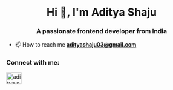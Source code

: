 <h1 align="center">Hi 👋, I'm Aditya Shaju</h1>
<h3 align="center">A passionate frontend developer from India</h3>

- 📫 How to reach me **adityashaju03@gmail.com**

<h3 align="left">Connect with me:</h3>
<p align="left">
<a href="https://instagram.com/aditya.shaju" target="blank"><img align="center" src="https://raw.githubusercontent.com/rahuldkjain/github-profile-readme-generator/master/src/images/icons/Social/instagram.svg" alt="aditya.shaju" height="30" width="40" /></a>
</p>
